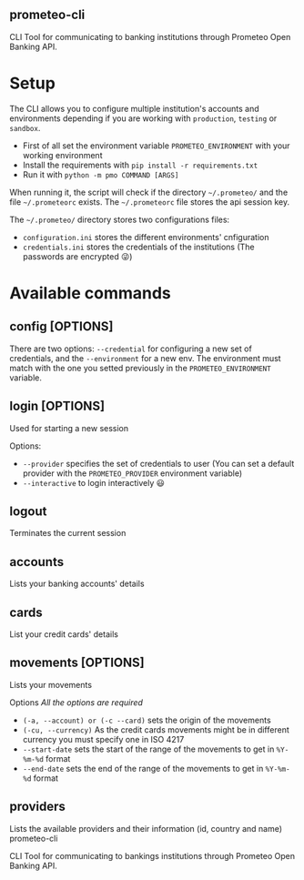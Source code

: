 ## prometeo-cli

CLI Tool for communicating to banking institutions through Prometeo Open Banking API.


# Setup

The CLI allows you to configure multiple institution's accounts and environments depending if you are working with `production`, `testing` or `sandbox`.

- First of all set the environment variable `PROMETEO_ENVIRONMENT` with your working environment
- Install the requirements with `pip install -r requirements.txt`
- Run it with `python -m pmo COMMAND [ARGS]`

When running it, the script will check if the directory `~/.prometeo/` and the file `~/.prometeorc` exists.
The `~/.prometeorc` file stores the api session key.

The `~/.prometeo/` directory stores two configurations files:

- `configuration.ini` stores the different environments' cnfiguration
- `credentials.ini` stores the credentials of the institutions (The passwords are encrypted  :stuck_out_tongue_winking_eye:)


# Available commands

**config [OPTIONS]**
-
There are two options: `--credential` for configuring a new set of credentials, and the `--environment` for a new env.
The environment must match with the one you setted previously in the `PROMETEO_ENVIRONMENT` variable.

 **login [OPTIONS]**
-
Used for starting a new session

Options:

- `--provider` specifies the set of credentials to user (You can set a default provider with the `PROMETEO_PROVIDER` environment variable)
- `--interactive` to login interactively :smiley:

 **logout**
-
Terminates the current session

**accounts**
-
Lists your banking accounts' details

**cards**
-
List your credit cards' details

**movements [OPTIONS]**
-
Lists your movements

Options
*All the options are required*
- `(-a, --account) or (-c --card)` sets the origin of the movements
- `(-cu, --currency)` As the credit cards movements might be in different currency you must specify one in ISO 4217
- `--start-date` sets the start of the range of the movements to get in  `%Y-%m-%d` format
- `--end-date` sets the end of the range of the movements to get in  `%Y-%m-%d` format

**providers**
-
Lists the available providers and their information (id, country and name) prometeo-cli

CLI Tool for communicating to bankings institutions through Prometeo Open Banking API.



